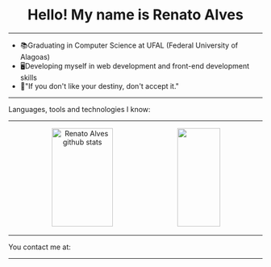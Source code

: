 <div align="center">
  <h1>Hello! My name is Renato Alves</h1>
</div>
<hr>
<ul>
  <li>📚Graduating in Computer Science at UFAL (Federal University of Alagoas)</li>
  <li>🖥️Developing myself in web development and front-end development skills</li>
  <li>🍃"If you don't like your destiny, don't accept it."</li>
</ul>
<hr>
<div>
  <p>Languages, tools and technologies I know:</p>
</div>
<hr>
<div align="center">
  <img width="49%" height="195px" src="https://github-readme-stats.vercel.app/api?username=rena02to&show_icons=true&count_private=true&hide_border=true&title_color=00FF7F&icon_color=6495ED&text_color=c9d1d9&bg_color=0d1117" alt="Renato Alves github stats" /> 
  <img width="41%" height="195px" src="https://github-readme-stats.vercel.app/api/top-langs/?username=rena02to&layout=compact&hide_border=true&title_color=00FF7F&text_color=c9d1d9&bg_color=0d1117" />
</div>
<hr>
<div>
  <p>You contact me at:</p>
</div>
<hr>

